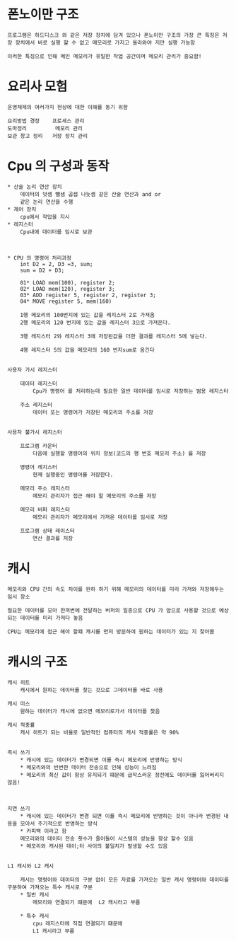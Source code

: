 # 폰노이만 구조

    프로그램은 하드디스크 와 같은 저장 장치에 담겨 있으나 폰노이만 구조의 가장 큰 특징은 저장 장치에서 바로 실행 할 수 없고 메모리로 가지고 올라와야 지만 실행 가능함

    이러한 특징으로 인해 메인 메모리가 유일한 작업 공간이며 메모리 관리가 중요함!


# 요리사 모험
    운영체제의 여러가지 현상에 대한 이해를 동기 위함 

    요리방법 경정    프로세스 관리
    도마정리         메모리 관리
    보관 창고 정리   저장 장치 관리



# Cpu 의 구성과 동작
    * 산술 논리 연산 장치
        데이터의 덧셈 뺼샘 곱셉 나눗셈 같은 산술 연산과 and or
        같은 논리 연산을 수행
    * 제어 장치
        cpu에서 작업을 지시
    * 레지스터
        Cpu내에 데이터를 임시로 보관

    

    * CPU 의 명령어 처리과정
        int D2 = 2, D3 =3, sum;
        sum = D2 + D3;

        01* LOAD mem(100), register 2;
        02* LOAD mem(120), register 3;
        03* ADD register 5, register 2, register 3;
        04* MOVE register 5, mem(160)

        1행 메모리의 100번지에 있는 값을 레지스터 2로 가져옴
        2행 메모리의 120 번지에 있는 값을 레지스터 3으로 가져온다.
        
        3행 레지스터 2와 레지스터 3에 저장된값을 더한 결과를 레지스터 5에 넣는다.

        4행 레지스터 5의 값을 메모리의 160 번지sum로 옴긴다


    사용자 가시 레지스터 
        
        데이터 레지스터 
            Cpu가 명령어 를 처리하는데 필요한 일반 데이터를 임시로 저장하는 범용 레지스터
        
        주소 레지스터
            데이터 또는 명령어가 저장된 메모리의 주소를 저장

    
    사용자 불가시 레지스터
        
        프로그램 카운터 
            다음에 실행할 명령어의 위치 정보(코드의 행 번호 메모리 주소) 를 저장

        명령어 레지스터
            현재 실행중인 명령어를 저장한다.
        
        메모리 주소 레지스터
            메모리 관리자가 접근 해야 할 메모리의 주소를 저장

        메모리 버퍼 레지스터
            메모리 관리자가 메모리에서 가져온 데이터를 임시로 저장
        
        프로그램 상태 레이스터
            연산 결과를 저장
        


# 캐시
    메모리와 CPU 간의 속도 차이를 완하 하기 위해 메모리의 데이터를 미리 가져와 저장해두는 임시 장소

    필요한 데이터를 모아 한꺼번에 전달하는 버퍼의 일종으로 CPU 가 앞으로 사용할 것으로 예상되는 데이터를 미리 가져다 놓음
    
    CPU는 메모리에 접근 해야 할떄 캐시를 먼저 방문하여 원하는 데이터가 있는 지 찿아봄


# 캐시의 구조 
    캐시 히트
        캐시에서 원하는 데이터를 찿는 것으로 그데이터를 바로 사용

    캐시 미스   
        원하는 데이터가 캐시에 없으면 메모리로가서 데이터를 찿음
    
    캐시 적중률
        캐시 히트가 되는 비율로 일반적인 컴퓨터의 캐시 적중률은 약 90%

    
    즉시 쓰기
        * 캐시에 있는 데이터가 변경되면 이를 즉시 메모리에 반영하는 방식
        * 메모리와의 빈번한 데이터 전송으로 인해 성능이 느려짐
        * 메모리의 최신 값이 항상 유지되기 떄문에 급작스러운 정전에도 데이터를 잃어버리지 않음!



    지연 쓰기
        * 캐시에 있는 데이터가 변경 되면 이를 즉시 메모리에 반영하는 것이 아니라 변경된 내용을 모아서 주기적으로 반영하는 방식
        * 카피백 이라고 함
        메모리와의 데이터 전송 횟수가 줄어들어 시스템의 성능을 향상 할수 있음
        * 메모리와 캐시된 데이;터 사이의 불일치가 발생할 수도 있음


    L1 캐시와 L2 캐시

        캐시는 명령어와 데이터의 구분 없이 모든 자료를 가져오는 일반 캐시 명령어와 데이터를 구분하여 가져오는 특수 캐시로 구분
        * 일반 캐시
            메모리와 연결되기 떄문에  L2 캐시라고 부름

        * 특수 캐시
            cpu 레지스터에 직접 연결되기 떄문에
            L1 캐시라고 부름
    